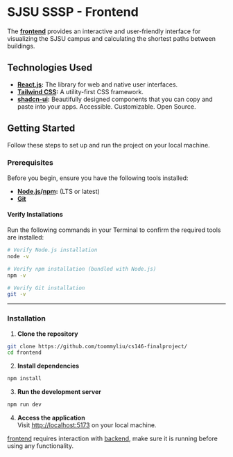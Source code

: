 # SJSU SSSP - Frontend

The **[frontend](/frontend)** provides an interactive and user-friendly interface for visualizing the SJSU campus and calculating the shortest paths between buildings. 

## Technologies Used

- **[React.js](https://react.dev/):** The library for web and native user interfaces.
- **[Tailwind CSS](https://tailwindcss.com/):** A utility-first CSS framework.
- **[shadcn-ui](https://ui.shadcn.com/):** Beautifully designed components that you can copy and paste into your apps. Accessible. Customizable. Open Source.

## Getting Started

Follow these steps to set up and run the project on your local machine.

### Prerequisites

Before you begin, ensure you have the following tools installed:

- **[Node.js](https://nodejs.org/)/[npm](https://npmjs.com):** (LTS or latest)
- **[Git](https://git-scm.com/downloads)** 

#### Verify Installations

Run the following commands in your Terminal to confirm the required tools are installed:

```bash
# Verify Node.js installation
node -v

# Verify npm installation (bundled with Node.js)
npm -v

# Verify Git installation
git -v
```
---

### Installation

1. **Clone the repository**  
```bash
git clone https://github.com/toommyliu/cs146-finalproject/
cd frontend
```

2. **Install dependencies**  
```bash
npm install
```

3. **Run the development server**  
```bash
npm run dev
```

4. **Access the application**  
Visit [http://localhost:5173](http://localhost:5173) on your local machine.

[frontend](/frontend/) requires interaction with [backend](../backend/), make sure it is running before using any functionality.
